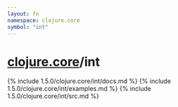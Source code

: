 ```yaml
---
layout: fn
namespace: clojure.core
symbol: "int"
---
```


# [clojure.core](../)/int

{% include 1.5.0/clojure.core/int/docs.md %}
{% include 1.5.0/clojure.core/int/examples.md %}
{% include 1.5.0/clojure.core/int/src.md %}

